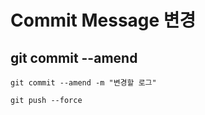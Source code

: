 # Commit Message 변경

## git commit --amend

```
git commit --amend -m "변경할 로그"

git push --force
```
